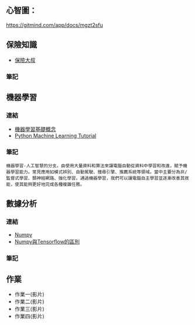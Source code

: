 ## **心智圖：**
https://gitmind.com/app/docs/mgzt2sfu
## 保險知識
- [保險大叔](https://www.youtube.com/@user-ek1mp9iy8k)

### 筆記
## 機器學習

### 連結
- [機器學習基礎概念](https://learndigital.withgoogle.com/digitalgarage-tw/course/machine-learning-basics)
- [Python Machine Learning Tutorial](https://www.youtube.com/watch?v=7eh4d6sabA0)

### 筆記
    機器學習-人工智慧的分支。由使用大量資料和算法來讓電腦自動從資料中學習和改進，賦予機器學習能力。常見應用如模式辨別、自動駕駛、搜尋引擎、推薦系統等領域。當中主要分為非/監督式學習、類神經網路、強化學習。通過機器學習，我們可以讓電腦自主學習並逐漸改善其效能，使其能夠更好地完成各種複雜任務。
## 數據分析

### 連結
- [Numpy](https://www.youtube.com/watch?v=QUT1VHiLmmI)
- [Numpy與Tensorflow的區別](https://blog.csdn.net/qq_36358716/article/details/97390900)

### 筆記

## 作業
- 作業一(影片)
- 作業二(影片)
- 作業三(影片)
- 作業四(影片)
 
